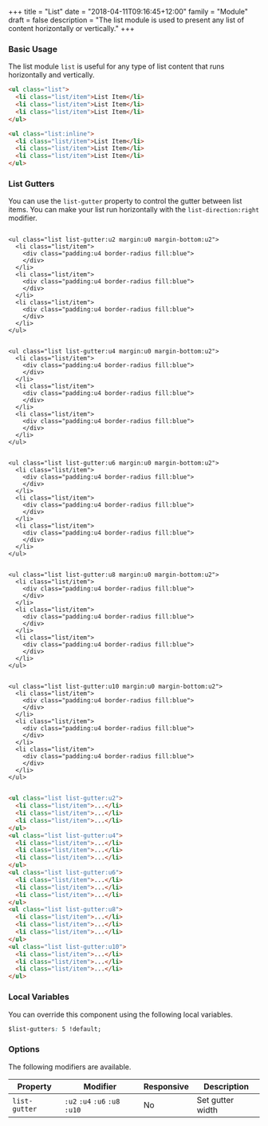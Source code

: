 +++
title = "List"
date = "2018-04-11T09:16:45+12:00"
family = "Module"
draft = false
description = "The list module is used to present any list of content horizontally or vertically."
+++

### Basic Usage

The list module `list` is useful for any type of list content that runs horizontally and vertically.

```html
<ul class="list">
  <li class="list/item">List Item</li>
  <li class="list/item">List Item</li>
  <li class="list/item">List Item</li>
</ul>

<ul class="list:inline">
  <li class="list/item">List Item</li>
  <li class="list/item">List Item</li>
  <li class="list/item">List Item</li>
</ul>
```

### List Gutters

You can use the `list-gutter` property to control the gutter between list items. You can make your list run horizontally with the `list-direction:right` modifier.

<div class="row">
  <div class="column">

    <ul class="list list-gutter:u2 margin:u0 margin-bottom:u2">
      <li class="list/item">
        <div class="padding:u4 border-radius fill:blue">
        </div>
      </li>
      <li class="list/item">
        <div class="padding:u4 border-radius fill:blue">
        </div>
      </li>
      <li class="list/item">
        <div class="padding:u4 border-radius fill:blue">
        </div>
      </li>
    </ul>

  </div>
  <div class="column">

    <ul class="list list-gutter:u4 margin:u0 margin-bottom:u2">
      <li class="list/item">
        <div class="padding:u4 border-radius fill:blue">
        </div>
      </li>
      <li class="list/item">
        <div class="padding:u4 border-radius fill:blue">
        </div>
      </li>
      <li class="list/item">
        <div class="padding:u4 border-radius fill:blue">
        </div>
      </li>
    </ul>

  </div>
  <div class="column">

    <ul class="list list-gutter:u6 margin:u0 margin-bottom:u2">
      <li class="list/item">
        <div class="padding:u4 border-radius fill:blue">
        </div>
      </li>
      <li class="list/item">
        <div class="padding:u4 border-radius fill:blue">
        </div>
      </li>
      <li class="list/item">
        <div class="padding:u4 border-radius fill:blue">
        </div>
      </li>
    </ul>

  </div>
  <div class="column">

    <ul class="list list-gutter:u8 margin:u0 margin-bottom:u2">
      <li class="list/item">
        <div class="padding:u4 border-radius fill:blue">
        </div>
      </li>
      <li class="list/item">
        <div class="padding:u4 border-radius fill:blue">
        </div>
      </li>
      <li class="list/item">
        <div class="padding:u4 border-radius fill:blue">
        </div>
      </li>
    </ul>

  </div>
  <div class="column">

    <ul class="list list-gutter:u10 margin:u0 margin-bottom:u2">
      <li class="list/item">
        <div class="padding:u4 border-radius fill:blue">
        </div>
      </li>
      <li class="list/item">
        <div class="padding:u4 border-radius fill:blue">
        </div>
      </li>
      <li class="list/item">
        <div class="padding:u4 border-radius fill:blue">
        </div>
      </li>
    </ul>

  </div>
</div>

```html
<ul class="list list-gutter:u2">
  <li class="list/item">...</li>
  <li class="list/item">...</li>
  <li class="list/item">...</li>
</ul>
<ul class="list list-gutter:u4">
  <li class="list/item">...</li>
  <li class="list/item">...</li>
  <li class="list/item">...</li>
</ul>
<ul class="list list-gutter:u6">
  <li class="list/item">...</li>
  <li class="list/item">...</li>
  <li class="list/item">...</li>
</ul>
<ul class="list list-gutter:u8">
  <li class="list/item">...</li>
  <li class="list/item">...</li>
  <li class="list/item">...</li>
</ul>
<ul class="list list-gutter:u10">
  <li class="list/item">...</li>
  <li class="list/item">...</li>
  <li class="list/item">...</li>
</ul>
```

### Local Variables

You can override this component using the following local variables.

```css
$list-gutters: 5 !default;
```

### Options

The following modifiers are available.

<table class="table width:100% table:pile table@sm:unpile">
  <thead>
    <tr>
      <th>
        Property
      </th>
      <th>
        Modifier
      </th>
      <th>
        Responsive
      </th>
      <th>
        Description
      </th>
    </tr>
  </thead>
  <tr>
    <td data-label="Properties">
      <code>list-gutter</code>
    </td>
    <td data-label="Attributes">
      <code>:u2</code> <code>:u4</code> <code>:u6</code> <code>:u8</code> <code>:u10</code>
    </td>
    <td data-label="Responsive">
      No
    </td>
    <td class="row:reverse">
      Set gutter width
    </td>
  </tr>
</table>
